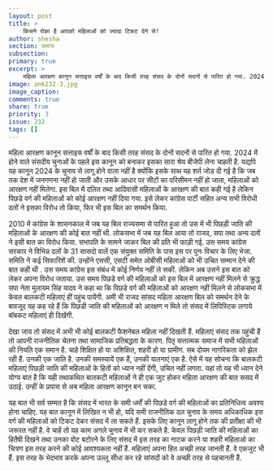 ```yaml
---
layout: post
title: >
    किसने रोका है आपको महिलाओं को ज्यादा टिकट देने से!
author: shesha
section: समाज
subsection:
primary: true
excerpt: >
    महिला आरक्षण कानून सत्ताइस वर्षों के बाद किसी तरह संसद के दोनों सदनों से पारित हो गया. 2024 में होने वाले संसदीय चुनाओं के पहले इस कानून को बनाकर इसका सारा श्रेय बीजेपी लेना चाहती है. यद्यपि यह कानून 2024 के चुनाव से लागू होने वाला नहीं है क्योंकि ...
image: ank232-3.jpg
image_caption: 
comments: true
share: true
priority: 3
issue: 232
tags: []
---
```


महिला आरक्षण कानून सत्ताइस वर्षों के बाद किसी तरह संसद के दोनों सदनों से पारित हो गया. 2024 में होने वाले संसदीय चुनाओं के पहले इस कानून को बनाकर इसका सारा श्रेय बीजेपी लेना चाहती है. यद्यपि यह कानून 2024 के चुनाव से लागू होने वाला नहीं है क्योंकि इसके साथ यह शर्त जोड दी गई है कि जब तक देश में जनगणना नहीं हो जाती और उसके आधार पर सीटों का परिसीमन नहीं हो जाता, महिलाओं को आरक्षण नहीं मिलेगा. इस बिल में दलित तथा आदिवासी महिलाओं  के आरक्षण की बात कही गई है लेकिन पिछडे वर्ग की महिलाओं को कोई आरक्षण नहीं दिया गया. इसे लेकर कांग्रेस पार्टी सहित अन्य सभी विरोधी दलों ने इसका विरोध तो किया, फिर भी इस बिल का समर्थन किया.

2010 में कांग्रेस के शासनकाल में जब यह बिल राज्यसमा से पारित हुआ तो उस में भी पिछड़ी जाति की महिलाओं के आरक्षण की कोई बात नहीं थी. लोकसभा में जब यह बिल आया तो राजद, सपा तथा अन्य दलों ने इसी बात का विरोध किया. सभापति के सामने जाकर बिल की प्रति भी फाड़ी गई. उस समय कांग्रेस सरकार ने विभिन्न दलों के 31 सासदो वालें एक संयुक्त समिति के पास इस पर पुनः विचार के लिए भेजा. समिति ने कई सिफारिशें की.  उन्होंने एससी, एसटी समेत ओबीसी महिलाओं को भी उचित सम्मान देने की बात कही थी . उस समय कांग्रेस इस संबंध में कोई निर्णय नहीं ले सकी. लेकिन अब उसने इस बात  को लेकर अपना विरोध जताया. उस समय पिछडे वर्ग की महिलाओं को इस बिल में आरक्षण नहीं मिलने से क्रुद्ध सपा नेता मुलायम सिंह यादव ने कहा था कि पिछडे वर्ग की महिलाओं को आरक्षण नहीं मिलने से लोकसभा में केवल बालकटी महिलाएं हीं पहुंच पायेंगी. अमी भी राजद सांसद महिला आरक्षण बिल को समर्थन देने के बावजूद यह कह रहे हैं कि पिछडी जाति की महिलाओं को आरक्षण न मिले तो संसद में लिपिस्टिक लगाये बॉबकट महिलाएं ही दिखेंगी.

देखा जाय तो संसद में अभी भी कोई बालकटी फैशनेबल महिला नहीं दिखती हैं. महिलाएं संसद तक पहुंची हैं तो आपनी राजनीतिक चेतना तथा सामाजिक प्रतिबद्धता के कारण. पितृ सत्तात्मक समाज में सभी महिलाओं की नियति एक समान है. चाहे शिक्षित हो या अशिक्षित, शहरी हो या ग्रामीण. सब दोयम नागरिकता को झेल रही हैं. उनकी एक जाति है. उनकी समस्यायें एक हैं, उनकी यातनाएं एक है. ऐसे में यह सोचना कि बालकटी महिलाएं पिछड़ी जाति की महिलाओं के हितों को ध्यान नहीं देंगी, उचित नहीं लगता. यहां तो यह भी ध्यान देने योग्य बात है कि यही तथाकथित बालकटी महिलाओं ने ही एक जुट होकर महिला आरक्षण की बात ससद में उठाई. उन्हीं के प्रयास से अब महिला आरक्षण कानून बन सका.

यह बात भी सर्व सम्मत है कि संसद में भारत के समी धर्मों की पिछडे वर्ग की महिलाओं का प्रतिनिधित्व अवश्य होना चाहिए. यह बात कानून में लिखित न भी हो, यदि समी राजनीतिक दल चुनाव के समय अधिकाधिक इस वर्ग की महिलाओं को टिकट देकर संसद में ला सकते हैं. इसके लिए कानून लागू होने तक की प्रतीक्षा की भी जरूरत नहीं है. वे चाहें तो यह काम अगले चुनाव में भी कर सकते है. केवल पिछड़ी जाति की महिलाओं का हितैषी दिखने तथा उनका वोट बटोरने के लिए संसद में इस तरह का नाटक करने या शहरी महिलाओ का चित्रण इस तरह करने की कोई आवश्यकता नहीं हैं. महिलाएं अपना हित अच्छी तरह जानती हैं. वे एकजुट भी हैं. इस तरह के भेदभाव करके अपना उल्लू सीधा कर रहे सांसदों को वे अच्छी तरह से पहचानती हैं.